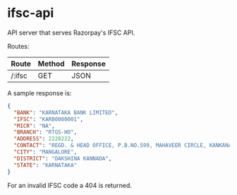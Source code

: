 # ifsc-api

API server that serves Razorpay's IFSC API.

Routes:

|Route|Method|Response|
|-----|------|--------|
|/:ifsc|GET|JSON|

A sample response is:

```json
{
  "BANK": "KARNATAKA BANK LIMITED",
  "IFSC": "KARB0000001",
  "MICR": "NA",
  "BRANCH": "RTGS-HO",
  "ADDRESS": 2228222,
  "CONTACT": "REGD. & HEAD OFFICE, P.B.NO.599, MAHAVEER CIRCLE, KANKANADY, MANGALORE - 575002",
  "CITY": "MANGALORE",
  "DISTRICT": "DAKSHINA KANNADA",
  "STATE": "KARNATAKA"
}
```

For an invalid IFSC code a 404 is returned.